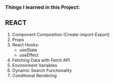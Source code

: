 ### Things I learned in this Project:

## REACT
  1. Component Composition (Create-import-Export)
  2. Props
  3. React Hooks:
        - useState
        - useEffect
  4. Fetching Data with Fetch API
  5. Environment Variables
  6. Dynamic Search Functionality
  7. Conditional Rendering
